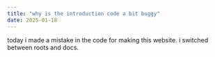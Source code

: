 ```yaml
---
title: "why is the introduction code a bit buggy"
date: 2025-01-18
---
```

today i made a mistake in the code for making this website. i switched between roots and docs.
